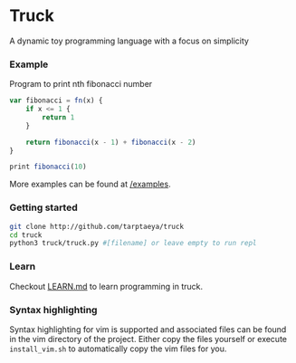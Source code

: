 # Truck
A dynamic toy programming language with a focus on simplicity

### Example
Program to print nth fibonacci number
```javascript
var fibonacci = fn(x) {
    if x <= 1 {
        return 1
    }

    return fibonacci(x - 1) + fibonacci(x - 2)
}

print fibonacci(10)
```
More examples can be found at [/examples](https://github.com/Tarptaeya/Truck/tree/master/examples).

### Getting started
```bash
git clone http://github.com/tarptaeya/truck
cd truck
python3 truck/truck.py #[filename] or leave empty to run repl
```

### Learn
Checkout [LEARN.md](https://github.com/Tarptaeya/Truck/tree/master/docs/LEARN.md) to learn programming in truck.

### Syntax highlighting
Syntax highlighting for vim is supported and associated files can be found in the vim directory of the project. Either copy the files yourself or execute `install_vim.sh` to automatically copy the vim files for you.
